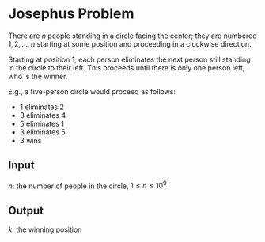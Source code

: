 # Josephus Problem

There are $n$ people standing in a circle facing the center; they are numbered
$1, 2, \ldots, n$ starting at some position and proceeding in a clockwise
direction.

Starting at position 1, each person eliminates the next person still standing in
the circle to their left. This proceeds until there is only one person left, who
is the winner.

E.g., a five-person circle would proceed as follows:

- 1 eliminates 2
- 3 eliminates 4
- 5 eliminates 1
- 3 eliminates 5
- 3 wins

## Input

$n$: the number of people in the circle, $1 \le n \le 10^9$

## Output

$k$: the winning position
